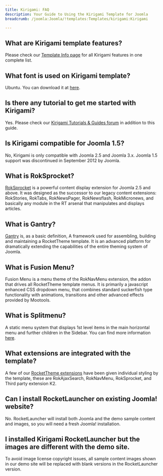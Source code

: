 ```yaml
---
title: Kirigami: FAQ
description: Your Guide to Using the Kirigami Template for Joomla
breadcrumb: /joomla:Joomla/!templates:Templates/kirigami:Kirigami

---
```


What are Kirigami template features?
-----
Please check our [Template Info page][features] for all Kirigami features in one complete list.

What font is used on Kirigami template?
-----
Ubuntu. You can download it at [here][font].

Is there any tutorial to get me started with Kirigami?
-----
Yes. Please check our [Kirigami Tutorials & Guides forum][forum] in addition to this guide.

Is Kirigami compatible for Joomla 1.5?
-----
No, Kirigami is only compatible with Joomla 2.5 and Joomla 3.x. Joomla 1.5 support was discontinued in September 2012 by Joomla.

What is RokSprocket?
-----
[RokSprocket][roksprocket] is a powerful content display extension for Joomla 2.5 and above. It was designed as the successor to our legacy content extensions: RokStories, RokTabs, RokNewsPager, RokNewsflash, RokMicronews, and basically any module in the RT arsenal that manipulates and displays articles.

What is Gantry?
-----
[Gantry][gantry] is, as a basic definition, A framework used for assembling, building and maintaining a RocketTheme template. It is an advanced platform for dramatically extending the capabilities of the entire theming system of Joomla.

What is Fusion Menu?
-----
Fusion Menu is a menu theme of the RokNavMenu extension, the addon that drives all RocketTheme template menus. It is primarily a javascript enhanced CSS dropdown menu, that combines standard suckerfish type functionality with animations, transitions and other advanced effects provided by Mootools.

What is Splitmenu?
-----
A static menu system that displays 1st level items in the main horizontal menu and further children in the Sidebar. You can find more information [here][splitmenu].

What extensions are integrated with the template?
-----
A few of our [RocketTheme extensions][extensions] have been given individual styling by the template, these are RokAjaxSearch, RokNavMenu, RokSprocket, and Third party extension K2.

Can I install RocketLauncher on existing Joomla! website?
-----
No. RocketLauncher will install both Joomla and the demo sample content and images, so you will need a fresh Joomla! installation.

I installed Kirigami RocketLauncher but the images are different with the demo site.
-----
To avoid image license copyright issues, all sample content images shown in our demo site will be replaced with blank versions in the RocketLauncher version.

[gantry]: http://gantry-framework.org/
[features]: http://demo.rockettheme.com/joomla-templates/kirigami/features
[font]: http://www.fontsquirrel.com/fonts/ubuntu
[forum]: http://www.rockettheme.com/forum/index.php?f=653&rb_v=viewforum
[roksprocket]: http://www.rockettheme.com/joomla/extensions/roksprocket
[dropdown]: http://demo.rockettheme.com/joomla-templates/kirigami/features/menu-options
[splitmenu]: http://demo.rockettheme.com/joomla-templates/kirigami/features/menu-options
[extensions]: http://demo.rockettheme.com/joomla-templates/kirigami/features/extensions